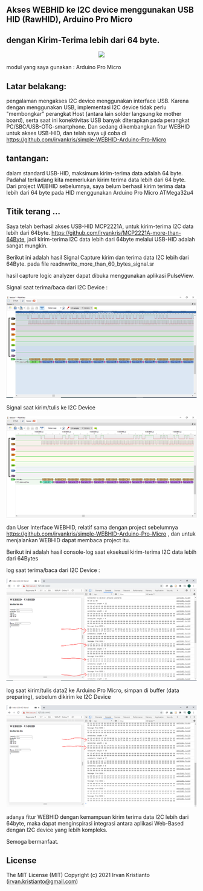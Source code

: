 ## Akses WEBHID ke I2C device menggunakan USB HID (RawHID), Arduino Pro Micro
## dengan Kirim-Terima lebih dari 64 byte.

<p align="center">
  <img src="img/prototype.png">
</p>

modul yang saya gunakan : Arduino Pro Micro

## Latar belakang:
pengalaman mengakses I2C device menggunakan interface USB. Karena dengan menggunakan USB, 
implementasi I2C device tidak perlu "membongkar" perangkat Host (antara lain solder langsung ke mother board), 
serta saat ini konektivitas USB banyak diterapkan pada perangkat PC/SBC/USB-OTG-smartphone.
Dan sedang dikembangkan fitur WEBHID untuk akses USB-HID, dan telah saya uji coba di
https://github.com/irvankris/simple-WEBHID-Arduino-Pro-Micro

## tantangan:
dalam standard USB-HID, maksimum kirim-terima data adalah 64 byte. Padahal terkadang kita memerlukan kirim terima data lebih dari 64 byte.
Dari project WEBHID sebelumnya, saya belum berhasil kirim terima data lebih dari 64 byte pada HID menggunakan Arduino Pro Micro ATMega32u4

## Titik terang ... 
Saya telah berhasil akses USB-HID MCP2221A, untuk kirim-terima I2C data lebih dari 64byte.
https://github.com/irvankris/MCP2221A-more-than-64Byte, jadi kirim-terima I2C data lebih dari 64byte melalui USB-HID adalah sangat mungkin.

Berikut ini adalah hasil Signal Capture kirim dan terima data I2C lebih dari 64Byte.
pada file readnwrite_more_than_60_bytes_signal.sr

hasil capture logic analyzer dapat dibuka menggunakan aplikasi PulseView.

Signal saat terima/baca dari I2C Device :

<p align="center">
  <img src="img/read_signal.PNG">
</p>

Signal saat kirim/tulis ke I2C Device

<p align="center">
  <img src="img/Write_signal.PNG">
</p>


dan User Interface WEBHID, relatif sama dengan project sebelumnya https://github.com/irvankris/simple-WEBHID-Arduino-Pro-Micro , dan untuk menjalankan WEBHID dapat membaca project itu.

Berikut ini adalah hasil console-log saat eksekusi kirim-terima I2C data lebih dari 64Bytes

log saat terima/baca dari I2C Device :
<p align="center">
  <img src="img/chunked_read.PNG">
</p>

log saat kirim/tulis data2 ke Arduino Pro Micro, simpan di buffer (data preparing), sebelum dikirim ke I2C Device
<p align="center">
  <img src="img/preparing_write_data.PNG">
</p>
 
adanya fitur WEBHID dengan kemampuan kirim terima data I2C lebih dari 64byte, maka dapat menginspirasi integrasi antara aplikasi Web-Based dengan I2C device yang lebih kompleks.

Semoga bermanfaat.

## License
The MIT License (MIT) Copyright (c) 2021 Irvan Kristianto (irvan.kristianto@gmail.com)

